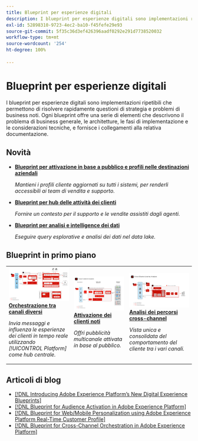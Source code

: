 ```yaml
---
title: Blueprint per esperienze digitali
description: I blueprint per esperienze digitali sono implementazioni ripetibili che permettono di risolvere questioni di strategia e problemi di business noti. Accelerano il time-to-value e consentono di ottenere rapidamente i risultati desiderati.
exl-id: 52898310-9723-4ec2-ba10-f45fefe29e93
source-git-commit: 5f35c36d3ef426396aadf0292e291d7738520032
workflow-type: tm+mt
source-wordcount: '254'
ht-degree: 100%

---
```


# Blueprint per esperienze digitali

I blueprint per esperienze digitali sono implementazioni ripetibili che permettono di risolvere rapidamente questioni di strategia e problemi di business noti. Ogni blueprint offre una serie di elementi che descrivono il problema di business generale, le architetture, le fasi di implementazione e le considerazioni tecniche, e fornisce i collegamenti alla relativa documentazione.

## Novità

* **[Blueprint per attivazione in base a pubblico e profili nelle destinazioni aziendali](/help/blueprints/audience-activation/enterprise-destinations.md)**

   *Mantieni i profili cliente aggiornati su tutti i sistemi, per renderli accessibili ai team di vendita e supporto.*
* **[Blueprint per hub delle attività dei clienti](/help/blueprints/audience-activation/customer-activity.md)**

   *Fornire un contesto per il supporto e le vendite assistiti dagli agenti.*
* **[Blueprint per analisi e intelligence dei dati](/help/blueprints/data-insights/analysis.md)**

   *Eseguire query esplorative e analisi dei dati nel data lake.*

## Blueprint in primo piano

<table style="table-layout:fixed">
<tr>
  <td>
    <a href="https://experienceleague.adobe.com/docs/blueprints-learn/architecture/customer-journeys/journey-optimizer.html?lang=it"><img alt="immagine miniatura per il blueprint Messaggistica attivata ed Experience Platform" src="customer-journeys/assets/ajo-architecture.svg" /></a>
    <div><a href="https://experienceleague.adobe.com/docs/blueprints-learn/architecture/customer-journeys/journey-optimizer.html"><strong>Orchestrazione tra canali diversi</strong></a></div>
    <p><em>Invia messaggi e influenza le esperienze dei clienti in tempo reale utilizzando [!UICONTROL Platform] come hub centrale.</em></p>
  </td>
  <td>
    <a href="/help/blueprints/audience-activation/known.md"><img alt="immagine miniatura per Blueprint per l’attivazione di clienti noti" src="audience-activation/assets/known_activation.svg" /></a>
    <div><a href="/help/blueprints/audience-activation/known.md"><strong>Attivazione dei clienti noti</strong></a></div>
    <p><em>Offri pubblicità multicanale attivata in base al pubblico.</em></p>
  </td>
  <td>
    <a href="https://experienceleague.adobe.com/docs/analytics-platform/using/cja-usecases/cross-channel.html?lang=it"><img alt="immagine miniatura per il blueprint Consolidamento dei dati comportamentali digitali" src="customer-journey-analytics/assets/CJA.svg" /></a>
    <div><a href="https://experienceleague.adobe.com/docs/analytics-platform/using/cja-usecases/cross-channel.html?lang=en"><strong>Analisi dei percorsi cross-channel</strong></a></div>
    <p><em>Vista unica e consolidata del comportamento del cliente tra i vari canali.</em></p>
  </td>
</tr>
</table>

## Articoli di blog

* [[!DNL Introducing Adobe Experience Platform’s New Digital Experience Blueprints]](https://medium.com/adobetech/introducing-adobe-experience-platforms-new-digital-experience-blueprints-93a6b5f5da7c)
* [[!DNL Blueprint for Audience Activation in Adobe Experience Platform]](https://medium.com/adobetech/a-blueprint-for-audience-activation-in-adobe-experience-platform-b2b30fae90fd)
* [[!DNL Blueprint for Web/Mobile Personalization using Adobe Experience Platform Real-Time Customer Profile]](https://medium.com/adobetech/blueprint-for-web-personalization-using-adobe-experience-platform-real-time-customer-profile-fef2ce7a4b2f)
* [[!DNL Blueprint for Cross-Channel Orchestration in Adobe Experience Platform]](https://medium.com/adobetech/blueprint-for-multi-channel-orchestration-in-adobe-experience-platform-c68317e94184)
